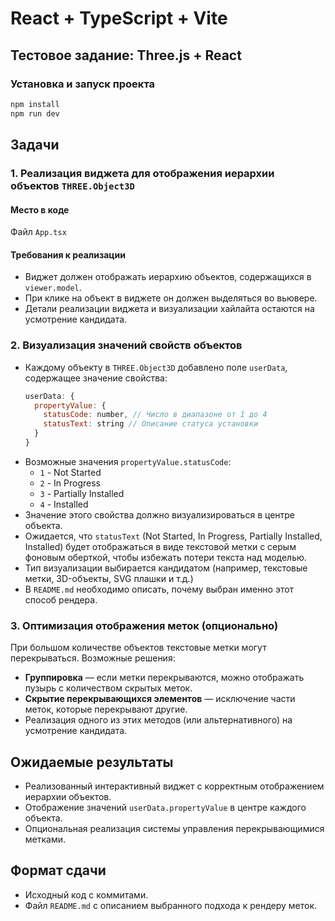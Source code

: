 # React + TypeScript + Vite

## Тестовое задание: Three.js + React

### Установка и запуск проекта

```sh
npm install
npm run dev
```

## Задачи

### **1. Реализация виджета для отображения иерархии объектов `THREE.Object3D`**

#### **Место в коде**

Файл `App.tsx`

#### **Требования к реализации**

- Виджет должен отображать иерархию объектов, содержащихся в `viewer.model`.
- При клике на объект в виджете он должен выделяться во вьювере.
- Детали реализации виджета и визуализации хайлайта остаются на усмотрение кандидата.

### **2. Визуализация значений свойств объектов**

- Каждому объекту в `THREE.Object3D` добавлено поле `userData`, содержащее значение свойства:
  ```js
  userData: { 
    propertyValue: { 
      statusCode: number, // Число в диапазоне от 1 до 4
      statusText: string // Описание статуса установки
    } 
  }
  ```
- Возможные значения `propertyValue.statusCode`:
  - `1` - Not Started
  - `2` - In Progress
  - `3` - Partially Installed
  - `4` - Installed
- Значение этого свойства должно визуализироваться в центре объекта.
- Ожидается, что `statusText` (Not Started, In Progress, Partially Installed, Installed) будет отображаться в виде текстовой метки с серым фоновым оберткой, чтобы избежать потери текста над моделью.
- Тип визуализации выбирается кандидатом (например, текстовые метки, 3D-объекты, SVG плашки и т.д.)
- В `README.md` необходимо описать, почему выбран именно этот способ рендера.

### **3. Оптимизация отображения меток (опционально)**

При большом количестве объектов текстовые метки могут перекрываться. Возможные решения:

- **Группировка** — если метки перекрываются, можно отображать пузырь с количеством скрытых меток.
- **Скрытие перекрывающихся элементов** — исключение части меток, которые перекрывают другие.
- Реализация одного из этих методов (или альтернативного) на усмотрение кандидата.

## **Ожидаемые результаты**

- Реализованный интерактивный виджет с корректным отображением иерархии объектов.
- Отображение значений `userData.propertyValue` в центре каждого объекта.
- Опциональная реализация системы управления перекрывающимися метками.

## **Формат сдачи**

- Исходный код с коммитами.
- Файл `README.md` с описанием выбранного подхода к рендеру меток.
